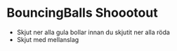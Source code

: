 # BouncingBalls Shoootout

* Skjut ner alla gula bollar innan du skjutit ner alla röda
* Skjut med mellanslag
